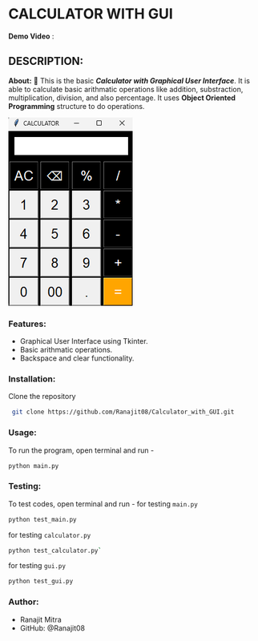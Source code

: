 # CALCULATOR WITH GUI
**Demo Video** : <url>
## DESCRIPTION:
**About:**
        🧮 This is the basic ***Calculator with Graphical User Interface***. It is able to calculate basic arithmatic operations like addition, substraction, multiplication, division, and also percentage. It uses **Object Oriented Programming** structure to do operations.

![UI](ui.png)

### Features:
* Graphical User Interface using Tkinter.
* Basic arithmatic operations.
* Backspace and clear functionality.

### Installation:
Clone the repository
```bash
 git clone https://github.com/Ranajit08/Calculator_with_GUI.git 
```
### Usage:
To run the program, open terminal and run - 
```bash
python main.py
```

### Testing:
To test codes, open terminal and run -
for testing `main.py`
```bash
python test_main.py
```
for testing `calculator.py`
```bash
python test_calculator.py`
```
for testing `gui.py`
```bash
python test_gui.py
```

### Author:
- Ranajit Mitra
- GitHub: @Ranajit08



